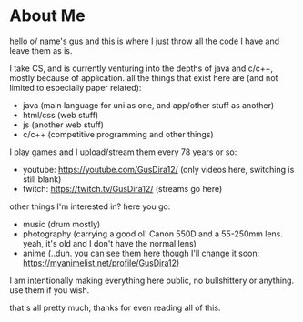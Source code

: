 # About Me
hello o/ name's gus and this is where I just throw all the code I have and leave them as is.

I take CS, and is currently venturing into the depths of java and c/c++, mostly because of application. all the things that exist here are (and not limited to especially paper related):
- java (main language for uni as one, and app/other stuff as another)
- html/css (web stuff)
- js (another web stuff)
- c/c++ (competitive programming and other things)

I play games and I upload/stream them every 78 years or so:
- youtube: https://youtube.com/GusDira12/ (only videos here, switching is still blank)
- twitch: https://twitch.tv/GusDira12/ (streams go here)

other things I'm interested in? here you go:
- music (drum mostly)
- photography (carrying a good ol' Canon 550D and a 55-250mm lens. yeah, it's old and I don't have the normal lens)
- anime (..duh. you can see them here though I'll change it soon: https://myanimelist.net/profile/GusDira12)

I am intentionally making everything here public, no bullshittery or anything. use them if you wish.

that's all pretty much, thanks for even reading all of this.
